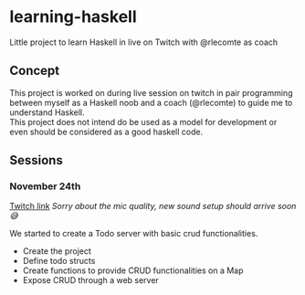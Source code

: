 # learning-haskell

Little project to learn Haskell in live on Twitch with @rlecomte as coach

## Concept
This project is worked on during live session on twitch in pair programming between myself as a Haskell noob and a coach (@rlecomte) to guide me to understand Haskell.  
This project does not intend do be used as a model for development or even should be considered as a good haskell code.

## Sessions

### November 24th
[Twitch link](https://www.twitch.tv/videos/814375028) _Sorry about the mic quality, new sound setup should arrive soon :sweat_smile:_

We started to create a Todo server with basic crud functionalities.
 - Create the project
 - Define todo structs
 - Create functions to provide CRUD functionalities on a Map
 - Expose CRUD through a web server